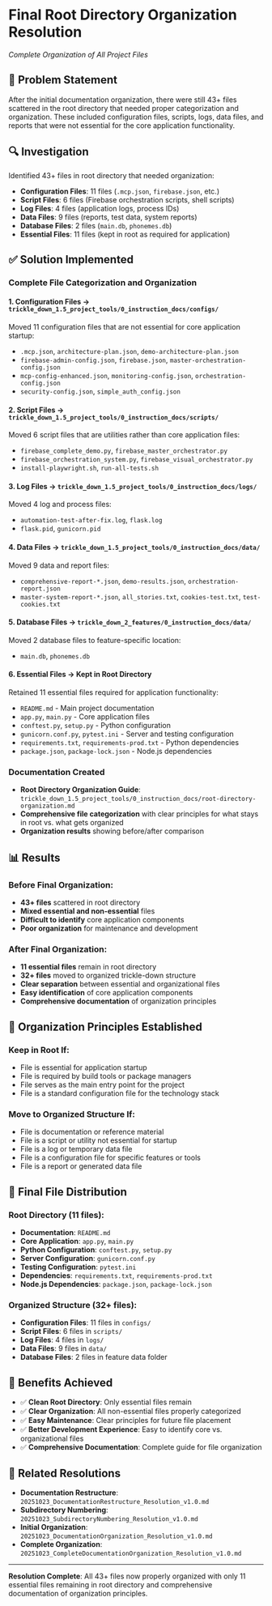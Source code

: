# Final Root Directory Organization Resolution
*Complete Organization of All Project Files*

## 🎯 Problem Statement

After the initial documentation organization, there were still 43+ files scattered in the root directory that needed proper categorization and organization. These included configuration files, scripts, logs, data files, and reports that were not essential for the core application functionality.

## 🔍 Investigation

Identified 43+ files in root directory that needed organization:
- **Configuration Files**: 11 files (`.mcp.json`, `firebase.json`, etc.)
- **Script Files**: 6 files (Firebase orchestration scripts, shell scripts)
- **Log Files**: 4 files (application logs, process IDs)
- **Data Files**: 9 files (reports, test data, system reports)
- **Database Files**: 2 files (`main.db`, `phonemes.db`)
- **Essential Files**: 11 files (kept in root as required for application)

## ✅ Solution Implemented

### **Complete File Categorization and Organization**

#### **1. Configuration Files** → `trickle_down_1.5_project_tools/0_instruction_docs/configs/`
Moved 11 configuration files that are not essential for core application startup:
- `.mcp.json`, `architecture-plan.json`, `demo-architecture-plan.json`
- `firebase-admin-config.json`, `firebase.json`, `master-orchestration-config.json`
- `mcp-config-enhanced.json`, `monitoring-config.json`, `orchestration-config.json`
- `security-config.json`, `simple_auth_config.json`

#### **2. Script Files** → `trickle_down_1.5_project_tools/0_instruction_docs/scripts/`
Moved 6 script files that are utilities rather than core application files:
- `firebase_complete_demo.py`, `firebase_master_orchestrator.py`
- `firebase_orchestration_system.py`, `firebase_visual_orchestrator.py`
- `install-playwright.sh`, `run-all-tests.sh`

#### **3. Log Files** → `trickle_down_1.5_project_tools/0_instruction_docs/logs/`
Moved 4 log and process files:
- `automation-test-after-fix.log`, `flask.log`
- `flask.pid`, `gunicorn.pid`

#### **4. Data Files** → `trickle_down_1.5_project_tools/0_instruction_docs/data/`
Moved 9 data and report files:
- `comprehensive-report-*.json`, `demo-results.json`, `orchestration-report.json`
- `master-system-report-*.json`, `all_stories.txt`, `cookies-test.txt`, `test-cookies.txt`

#### **5. Database Files** → `trickle_down_2_features/0_instruction_docs/data/`
Moved 2 database files to feature-specific location:
- `main.db`, `phonemes.db`

#### **6. Essential Files** → **Kept in Root Directory**
Retained 11 essential files required for application functionality:
- `README.md` - Main project documentation
- `app.py`, `main.py` - Core application files
- `conftest.py`, `setup.py` - Python configuration
- `gunicorn.conf.py`, `pytest.ini` - Server and testing configuration
- `requirements.txt`, `requirements-prod.txt` - Python dependencies
- `package.json`, `package-lock.json` - Node.js dependencies

### **Documentation Created**
- **Root Directory Organization Guide**: `trickle_down_1.5_project_tools/0_instruction_docs/root-directory-organization.md`
- **Comprehensive file categorization** with clear principles for what stays in root vs. what gets organized
- **Organization results** showing before/after comparison

## 📊 Results

### **Before Final Organization:**
- **43+ files** scattered in root directory
- **Mixed essential and non-essential** files
- **Difficult to identify** core application components
- **Poor organization** for maintenance and development

### **After Final Organization:**
- **11 essential files** remain in root directory
- **32+ files** moved to organized trickle-down structure
- **Clear separation** between essential and organizational files
- **Easy identification** of core application components
- **Comprehensive documentation** of organization principles

## 🎯 Organization Principles Established

### **Keep in Root If:**
- File is essential for application startup
- File is required by build tools or package managers
- File serves as the main entry point for the project
- File is a standard configuration file for the technology stack

### **Move to Organized Structure If:**
- File is documentation or reference material
- File is a script or utility not essential for startup
- File is a log or temporary data file
- File is a configuration file for specific features or tools
- File is a report or generated data file

## 📁 Final File Distribution

### **Root Directory (11 files):**
- **Documentation**: `README.md`
- **Core Application**: `app.py`, `main.py`
- **Python Configuration**: `conftest.py`, `setup.py`
- **Server Configuration**: `gunicorn.conf.py`
- **Testing Configuration**: `pytest.ini`
- **Dependencies**: `requirements.txt`, `requirements-prod.txt`
- **Node.js Dependencies**: `package.json`, `package-lock.json`

### **Organized Structure (32+ files):**
- **Configuration Files**: 11 files in `configs/`
- **Script Files**: 6 files in `scripts/`
- **Log Files**: 4 files in `logs/`
- **Data Files**: 9 files in `data/`
- **Database Files**: 2 files in feature data folder

## 🚀 Benefits Achieved

- ✅ **Clean Root Directory**: Only essential files remain
- ✅ **Clear Organization**: All non-essential files properly categorized
- ✅ **Easy Maintenance**: Clear principles for future file placement
- ✅ **Better Development Experience**: Easy to identify core vs. organizational files
- ✅ **Comprehensive Documentation**: Complete guide for file organization

## 🔗 Related Resolutions

- **Documentation Restructure**: `20251023_DocumentationRestructure_Resolution_v1.0.md`
- **Subdirectory Numbering**: `20251023_SubdirectoryNumbering_Resolution_v1.0.md`
- **Initial Organization**: `20251023_DocumentationOrganization_Resolution_v1.0.md`
- **Complete Organization**: `20251023_CompleteDocumentationOrganization_Resolution_v1.0.md`

---

**Resolution Complete**: All 43+ files now properly organized with only 11 essential files remaining in root directory and comprehensive documentation of organization principles.
